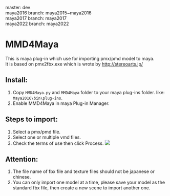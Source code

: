 master: dev</br>
maya2016 branch: maya2015~maya2016<br>
maya2017 branch: maya2017<br>
maya2022 branch: maya2022<br>

# MMD4Maya
This is maya plug-in which use for importing pmx/pmd model to maya.<br>
It is based on pmx2fbx.exe which is wrote by http://stereoarts.jp/

## Install:
1. Copy `MMD4Maya.py` and `MMD4Maya` folder to your maya plug-ins folder. like: `Maya2016\bin\plug-ins`.
2. Enable MMD4Maya in maya Plug-in Manager.

## Steps to import:
1. Select a pmx/pmd file.
2. Select one or multiple vmd files.
3. Check the terms of use then click Process.
![](http://images2015.cnblogs.com/blog/675680/201601/675680-20160131230507896-565921880.jpg)

## Attention:
1. The file name of fbx file and texture files should not be japanese or chinese.
2. You can only import one model at a time, please save your model as the standard fbx file, then create a new scene to import another one.
